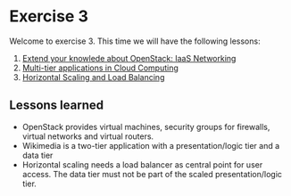 # Exercise 3

Welcome to exercise 3. This time we will have the following lessons:

 1. [Extend your knowlede about OpenStack: IaaS Networking](lesson-openstacknetworking.md)
 2. [Multi-tier applications in Cloud Computing](lesson-multitier.md)
 3. [Horizontal Scaling and Load Balancing](lesson-loadbalancing.md)

## Lessons learned
 - OpenStack provides virtual machines, security groups for firewalls, virtual networks and virtual routers.
 - Wikimedia is a two-tier application with a presentation/logic tier and a data tier
 - Horizontal scaling needs a load balancer as central point for user access. The data tier must not be part of the scaled presentation/logic tier.

